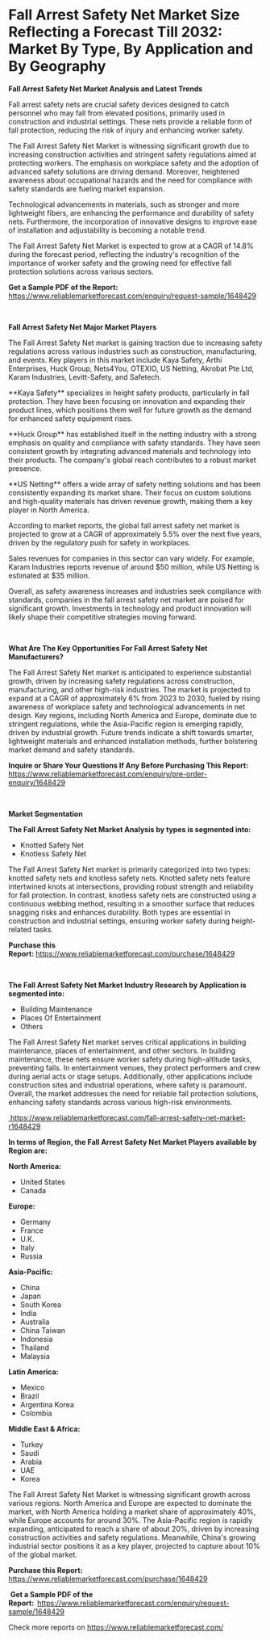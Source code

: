 <p><h1>Fall Arrest Safety Net Market Size Reflecting a Forecast Till 2032: Market By Type, By Application and By Geography</h1></p><p><strong>Fall Arrest Safety Net Market Analysis and Latest Trends</strong></p>
<p><p>Fall arrest safety nets are crucial safety devices designed to catch personnel who may fall from elevated positions, primarily used in construction and industrial settings. These nets provide a reliable form of fall protection, reducing the risk of injury and enhancing worker safety. </p><p>The Fall Arrest Safety Net Market is witnessing significant growth due to increasing construction activities and stringent safety regulations aimed at protecting workers. The emphasis on workplace safety and the adoption of advanced safety solutions are driving demand. Moreover, heightened awareness about occupational hazards and the need for compliance with safety standards are fueling market expansion. </p><p>Technological advancements in materials, such as stronger and more lightweight fibers, are enhancing the performance and durability of safety nets. Furthermore, the incorporation of innovative designs to improve ease of installation and adjustability is becoming a notable trend. </p><p>The Fall Arrest Safety Net Market is expected to grow at a CAGR of 14.8% during the forecast period, reflecting the industry's recognition of the importance of worker safety and the growing need for effective fall protection solutions across various sectors.</p></p>
<p><strong>Get a Sample PDF of the Report:&nbsp;</strong> <a href="https://www.reliablemarketforecast.com/enquiry/request-sample/1648429?utm_campaign=2890&utm_medium=2&utm_source=Github&utm_content=ia&utm_term=04042025&utm_id=fall-arrest-safety-net">https://www.reliablemarketforecast.com/enquiry/request-sample/1648429</a></p>
<p>&nbsp;</p>
<p><strong>Fall Arrest Safety Net Major Market Players</strong></p>
<p><p>The Fall Arrest Safety Net market is gaining traction due to increasing safety regulations across various industries such as construction, manufacturing, and events. Key players in this market include Kaya Safety, Arthi Enterprises, Huck Group, Nets4You, OTEXIO, US Netting, Akrobat Pte Ltd, Karam Industries, Levitt-Safety, and Safetech.</p><p>**Kaya Safety** specializes in height safety products, particularly in fall protection. They have been focusing on innovation and expanding their product lines, which positions them well for future growth as the demand for enhanced safety equipment rises.</p><p>**Huck Group** has established itself in the netting industry with a strong emphasis on quality and compliance with safety standards. They have seen consistent growth by integrating advanced materials and technology into their products. The company's global reach contributes to a robust market presence.</p><p>**US Netting** offers a wide array of safety netting solutions and has been consistently expanding its market share. Their focus on custom solutions and high-quality materials has driven revenue growth, making them a key player in North America.</p><p>According to market reports, the global fall arrest safety net market is projected to grow at a CAGR of approximately 5.5% over the next five years, driven by the regulatory push for safety in workplaces. </p><p>Sales revenues for companies in this sector can vary widely. For example, Karam Industries reports revenue of around $50 million, while US Netting is estimated at $35 million. </p><p>Overall, as safety awareness increases and industries seek compliance with standards, companies in the fall arrest safety net market are poised for significant growth. Investments in technology and product innovation will likely shape their competitive strategies moving forward.</p></p>
<p>&nbsp;</p>
<p><strong>What Are The Key Opportunities For Fall Arrest Safety Net Manufacturers?</strong></p>
<p><p>The Fall Arrest Safety Net market is anticipated to experience substantial growth, driven by increasing safety regulations across construction, manufacturing, and other high-risk industries. The market is projected to expand at a CAGR of approximately 6% from 2023 to 2030, fueled by rising awareness of workplace safety and technological advancements in net design. Key regions, including North America and Europe, dominate due to stringent regulations, while the Asia-Pacific region is emerging rapidly, driven by industrial growth. Future trends indicate a shift towards smarter, lightweight materials and enhanced installation methods, further bolstering market demand and safety standards.</p></p>
<p><strong>Inquire or Share Your Questions If Any Before Purchasing This Report:</strong> <a href="https://www.reliablemarketforecast.com/enquiry/pre-order-enquiry/1648429?utm_campaign=2890&utm_medium=2&utm_source=Github&utm_content=ia&utm_term=04042025&utm_id=fall-arrest-safety-net">https://www.reliablemarketforecast.com/enquiry/pre-order-enquiry/1648429</a></p>
<p>&nbsp;</p>
<p><strong>Market Segmentation</strong></p>
<p><strong>The Fall Arrest Safety Net Market Analysis by types is segmented into:</strong></p>
<p><ul><li>Knotted Safety Net</li><li>Knotless Safety Net</li></ul></p>
<p><p>The Fall Arrest Safety Net market is primarily categorized into two types: knotted safety nets and knotless safety nets. Knotted safety nets feature intertwined knots at intersections, providing robust strength and reliability for fall protection. In contrast, knotless safety nets are constructed using a continuous webbing method, resulting in a smoother surface that reduces snagging risks and enhances durability. Both types are essential in construction and industrial settings, ensuring worker safety during height-related tasks.</p></p>
<p><strong>Purchase this Report:&nbsp;</strong><a href="https://www.reliablemarketforecast.com/purchase/1648429?utm_campaign=2890&utm_medium=2&utm_source=Github&utm_content=ia&utm_term=04042025&utm_id=fall-arrest-safety-net">https://www.reliablemarketforecast.com/purchase/1648429</a></p>
<p>&nbsp;</p>
<p><strong>The Fall Arrest Safety Net Market Industry Research by Application is segmented into:</strong></p>
<p><ul><li>Building Maintenance</li><li>Places Of Entertainment</li><li>Others</li></ul></p>
<p><p>The Fall Arrest Safety Net market serves critical applications in building maintenance, places of entertainment, and other sectors. In building maintenance, these nets ensure worker safety during high-altitude tasks, preventing falls. In entertainment venues, they protect performers and crew during aerial acts or stage setups. Additionally, other applications include construction sites and industrial operations, where safety is paramount. Overall, the market addresses the need for reliable fall protection solutions, enhancing safety standards across various high-risk environments.</p></p>
<p><a href="https://www.reliablemarketforecast.com/fall-arrest-safety-net-market-r1648429?utm_campaign=2890&utm_medium=2&utm_source=Github&utm_content=ia&utm_term=04042025&utm_id=fall-arrest-safety-net">&nbsp;https://www.reliablemarketforecast.com/fall-arrest-safety-net-market-r1648429</a></p>
<p><strong>In terms of Region, the Fall Arrest Safety Net Market Players available by Region are:</strong></p>
<p>
    <p> <strong> North America: </strong>
        <ul>
            <li>United States</li>
            <li>Canada</li>
        </ul>
        </p> 
    <p> <strong> Europe: </strong>
        <ul>
            <li>Germany</li>
            <li>France</li>
            <li>U.K.</li>
            <li>Italy</li>
            <li>Russia</li>
        </ul>
        </p> 
    <p> <strong> Asia-Pacific: </strong>
        <ul>
            <li>China</li>
            <li>Japan</li>
            <li>South Korea</li>
            <li>India</li>
            <li>Australia</li>
            <li>China Taiwan</li>
            <li>Indonesia</li>
            <li>Thailand</li>
            <li>Malaysia</li>
        </ul>
        </p> 
    <p> <strong> Latin America: </strong>
        <ul>
            <li>Mexico</li>
            <li>Brazil</li>
            <li>Argentina Korea</li>
            <li>Colombia</li>
        </ul>
        </p> 
    <p> <strong> Middle East & Africa: </strong>
        <ul>
            <li>Turkey</li>
            <li>Saudi</li>
            <li>Arabia</li>
            <li>UAE</li>
            <li>Korea</li>
        </ul>
    </p>
    </p>
<p><p>The Fall Arrest Safety Net Market is witnessing significant growth across various regions. North America and Europe are expected to dominate the market, with North America holding a market share of approximately 40%, while Europe accounts for around 30%. The Asia-Pacific region is rapidly expanding, anticipated to reach a share of about 20%, driven by increasing construction activities and safety regulations. Meanwhile, China's growing industrial sector positions it as a key player, projected to capture about 10% of the global market.</p></p>
<p><strong>Purchase this Report: </strong><a href="https://www.reliablemarketforecast.com/purchase/1648429?utm_campaign=2890&utm_medium=2&utm_source=Github&utm_content=ia&utm_term=04042025&utm_id=fall-arrest-safety-net">https://www.reliablemarketforecast.com/purchase/1648429</a></p>
<p>&nbsp;<strong>Get a Sample PDF of the Report:&nbsp;&nbsp;</strong><a href="https://www.reliablemarketforecast.com/enquiry/request-sample/1648429?utm_campaign=2890&utm_medium=2&utm_source=Github&utm_content=ia&utm_term=04042025&utm_id=fall-arrest-safety-net">https://www.reliablemarketforecast.com/enquiry/request-sample/1648429</a></p>
<p><strong></strong></p>
<p>Check more reports on <a href="https://www.reliablemarketforecast.com/?utm_campaign=2890&utm_medium=2&utm_source=Github&utm_content=ia&utm_term=04042025&utm_id=fall-arrest-safety-net">https://www.reliablemarketforecast.com/</a></p>